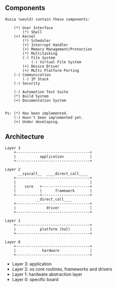 ## Components

`Ousia (would) contain these components:`

	    (*) User Interface
	        (*) Shell
	    (+) Kernel
	        (*) Scheduler
	        (+) Interrupt Handler
	        (+) Memory Management/Protection
	        (*) Multitasking
	        (-) File System
	            (-) Virtual File System
	        (+) Device Driver
	        (+) Multi Platform Porting
	    (-) Communication
	        (-) IP Stack
	    (-) Security

	    (-) Automation Test Suite
	    (*) Build System
	    (+) Documentation System


	Ps: (*) Has been implemented.
	    (-) Hasn't been implemented yet.
	    (+) Under developing.

## Architecture
	Layer 3
	    +----------------------------------+
	    |           application            |
	    +----------------------------------+

	Layer 2
	      __syscall__  ____direct_call____
	    +----------------------------------+
	    |                                  |
	    |    core   +----------------------+
	    |           |      framework       |
	    +-----------+----------------------+
	              __direct_call____
	    +----------------------------------+
	    |              driver              |
	    +----------------------------------+

	Layer 1
	    +----------------------------------+
	    |           platform (hal)         |
	    +----------------------------------+

	Layer 0
	    +----------------------------------+
	    |            hardware              |
	    +----------------------------------+


- Layer 3: application
- Layer 2: os core routines, frameworks and drivers
- Layer 1: hardware abstraction layer
- Layer 0: specific board
